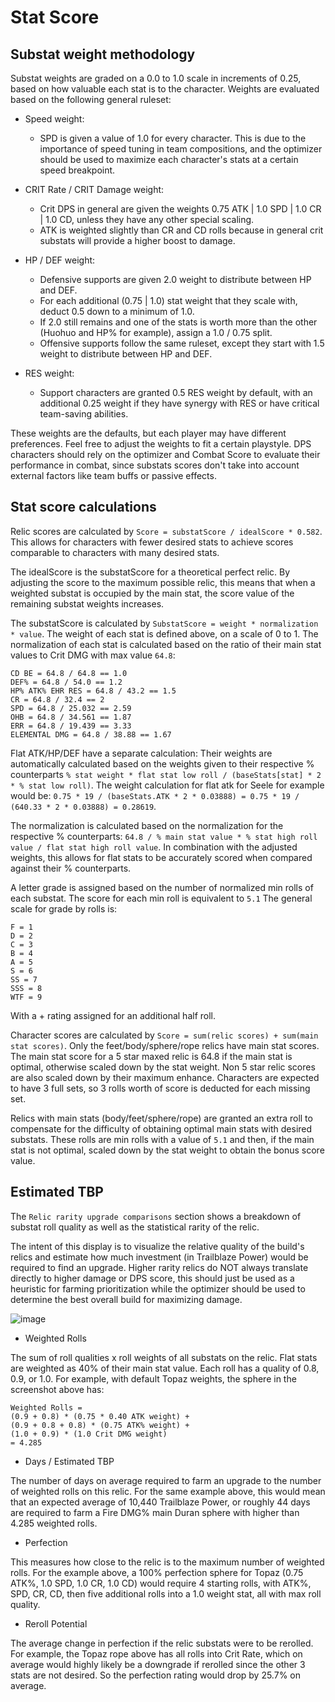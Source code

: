 # Stat Score

## Substat weight methodology

Substat weights are graded on a 0.0 to 1.0 scale in increments of 0.25, based on how valuable each stat is to the
character. Weights are evaluated based on the following general ruleset:

* Speed weight:
  * SPD is given a value of 1.0 for every character. This is due to the importance of speed tuning in team compositions,
    and the optimizer should be used to maximize each character's stats at a certain speed breakpoint.


* CRIT Rate / CRIT Damage weight:
  * Crit DPS in general are given the weights 0.75 ATK | 1.0 SPD | 1.0 CR | 1.0 CD, unless they have any other special
    scaling.
  * ATK is weighted slightly than CR and CD rolls because in general crit substats will provide a higher boost to
    damage.


* HP / DEF weight:
  * Defensive supports are given 2.0 weight to distribute between HP and DEF.
  * For each additional (0.75 | 1.0) stat weight that they scale with, deduct 0.5 down to a minimum of 1.0.
  * If 2.0 still remains and one of the stats is worth more than the other (Huohuo and HP% for example), assign a 1.0 /
    0.75 split.
  * Offensive supports follow the same ruleset, except they start with 1.5 weight to distribute between HP and DEF.

* RES weight:
  * Support characters are granted 0.5 RES weight by default, with an additional 0.25 weight if they have synergy with
    RES or have critical team-saving abilities.

These weights are the defaults, but each player may have different preferences.
Feel free to adjust the weights to fit a certain playstyle.
DPS characters should rely on the optimizer and Combat Score to evaluate their performance in combat,
since substats scores don't take into account external factors like team buffs or passive effects.

## Stat score calculations

Relic scores are calculated by `Score = substatScore / idealScore * 0.582`.
This allows for characters with fewer desired stats to achieve scores comparable to characters with many desired stats.

The idealScore is the substatScore for a theoretical perfect relic.
By adjusting the score to the maximum possible relic, this means that when a weighted substat is occupied by the main
stat,
the score value of the remaining substat weights increases.

The substatScore is calculated by `SubstatScore = weight * normalization * value`.
The weight of each stat is defined above, on a scale of 0 to 1.
The normalization of each stat is calculated based on the ratio of their main stat values to Crit DMG with max value
`64.8`:

```
CD BE = 64.8 / 64.8 == 1.0
DEF% = 64.8 / 54.0 == 1.2
HP% ATK% EHR RES = 64.8 / 43.2 == 1.5
CR = 64.8 / 32.4 == 2
SPD = 64.8 / 25.032 == 2.59
OHB = 64.8 / 34.561 == 1.87
ERR = 64.8 / 19.439 == 3.33
ELEMENTAL DMG = 64.8 / 38.88 == 1.67
```

Flat ATK/HP/DEF have a separate calculation:
Their weights are automatically calculated based on the weights given to their respective % counterparts
`% stat weight * flat stat low roll / (baseStats[stat] * 2 * % stat low roll)`.
The weight calculation for flat atk for Seele for example would be:
`0.75 * 19 / (baseStats.ATK * 2 * 0.03888) = 0.75 * 19 / (640.33 * 2 * 0.03888) = 0.28619`.

The normalization is calculated based on the normalization for the respective % counterparts:
`64.8 / % main stat value * % stat high roll value / flat stat high roll value`.
In combination with the adjusted weights, this allows for flat stats to be accurately scored when compared against
their % counterparts.

A letter grade is assigned based on the number of normalized min rolls of each substat.
The score for each min roll is equivalent to `5.1`
The general scale for grade by rolls is:

```
F = 1
D = 2
C = 3
B = 4
A = 5
S = 6
SS = 7
SSS = 8
WTF = 9
```

With a + rating assigned for an additional half roll.

Character scores are calculated by `Score = sum(relic scores) + sum(main stat scores)`.
Only the feet/body/sphere/rope relics have main stat scores.
The main stat score for a 5 star maxed relic is 64.8 if the main stat is optimal, otherwise scaled down by the stat
weight.
Non 5 star relic scores are also scaled down by their maximum enhance.
Characters are expected to have 3 full sets, so 3 rolls worth of score is deducted for each missing set.

Relics with main stats (body/feet/sphere/rope) are granted an extra roll to compensate for the difficulty of obtaining
optimal main stats with desired substats.
These rolls are min rolls with a value of `5.1` and then, if the main stat is not optimal, scaled down by the stat
weight to obtain the bonus score value.

## Estimated TBP

The `Relic rarity upgrade comparisons` section shows a breakdown of substat roll quality as well as the statistical rarity of the relic.

The intent of this display is to visualize the relative quality of the build's relics and estimate how much investment (in Trailblaze Power) would be required to find an upgrade. Higher rarity relics do NOT always translate directly to higher damage or DPS score, this 
should just be used as a heuristic for farming prioritization while the optimizer should be used to determine the best overall build for maximizing damage.


![image](https://github.com/user-attachments/assets/cf17632d-9c14-4244-9b67-05e026481428)

* Weighted Rolls

The sum of roll qualities x roll weights of all substats on the relic. Flat stats are weighted as 40% of their main stat value. Each roll has a quality of 0.8, 0.9, or 1.0. For example, with default Topaz weights, the sphere in the screenshot above has:

```
Weighted Rolls =
(0.9 + 0.8) * (0.75 * 0.40 ATK weight) +
(0.9 + 0.8 + 0.8) * (0.75 ATK% weight) +
(1.0 + 0.9) * (1.0 Crit DMG weight)
= 4.285
```

* Days / Estimated TBP

The number of days on average required to farm an upgrade to the number of weighted rolls on this relic. For the same example above, this would mean that an expected average of 10,440 Trailblaze Power, 
or roughly 44 days are required to farm a Fire DMG% main Duran sphere with higher than 4.285 weighted rolls.

* Perfection

This measures how close to the relic is to the maximum number of weighted rolls. For the example above, a 100% perfection sphere for Topaz (0.75 ATK%, 1.0 SPD, 1.0 CR, 1.0 CD) would require 4 starting rolls, with ATK%, SPD, CR, CD, then five additional rolls into 
a 1.0 weight stat, all with max roll quality.

* Reroll Potential

The average change in perfection if the relic substats were to be rerolled. For example, the Topaz rope above has all rolls into Crit Rate, which on average would highly likely be a downgrade if rerolled since the other 3 stats are not desired. So the perfection
rating would drop by 25.7% on average.



